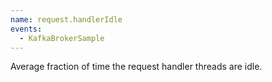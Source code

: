 ```yaml
---
name: request.handlerIdle
events:
  - KafkaBrokerSample
---
```


Average fraction of time the request handler threads are idle.